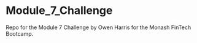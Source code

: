 # Module_7_Challenge
Repo for the Module 7 Challenge by Owen Harris for the Monash FinTech Bootcamp.
